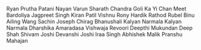 Ryan
Prutha Patani
Nayan
Varun
Sharath Chandra Goli
Ka Yi Chan
Meet Bardoliya
Jagpreet Singh
Kiran Patil
Vishnu
Rony
Hardik Rathod
Rubel Binu
Ailing Wang
Sachin Joseph
Chirag Bhanushali
Kalyan Narmala
Kalyan Narmala
Dharshika Amaradasa
Vishwaja Revoori
Deepthi Mukundan
Deep Shah
Shivam Joshi
Devanshi Joshi 
Iraa Singh
Abhishek Malik
Pranshu Mahajan

